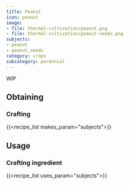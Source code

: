 ```yaml
---
title: Peanut
icon: peanut
image:
- file: thermal-cultivation/peanut.png
- file: thermal-cultivation/peanut-seeds.png
subjects: 
- peanut
- peanut_seeds
category: crops
subcategory: perennial
---
```


WIP

Obtaining
---------

### Crafting
{{<recipe_list makes_param="subjects">}}

Usage
-----

### Crafting ingredient
{{<recipe_list uses_param="subjects">}}
